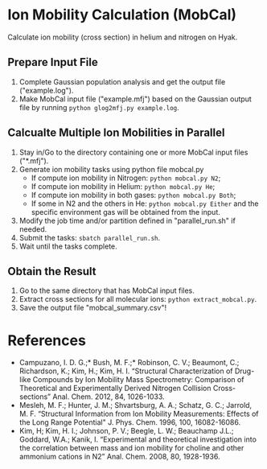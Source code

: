 # Ion Mobility Calculation (MobCal)
Calculate ion mobility (cross section) in helium and nitrogen on Hyak.
## Prepare Input File
1. Complete Gaussian population analysis and get the output file ("example.log").
2. Make MobCal input file ("example.mfj") based on the Gaussian output file by running `python glog2mfj.py example.log`.
## Calcualte Multiple Ion Mobilities in Parallel
1. Stay in/Go to the directory containing one or more MobCal input files ("\*.mfj"). 
2. Generate ion mobility tasks using python file mobcal.py
    - If compute ion mobility in Nitrogen: `python mobcal.py N2`;
    - If compute ion mobility in Helium: `python mobcal.py He`;
    - If compute ion mobility in both gases: `python mobcal.py Both`;
    - If some in N2 and the others in He: `python mobcal.py Either` and the specific environment gas will be obtained from the input.
3. Modify the job time and/or partition defined in "parallel_run.sh" if needed.
4. Submit the tasks: `sbatch parallel_run.sh`. 
5. Wait until the tasks complete.
## Obtain the Result
1. Go to the same directory that has MobCal input files.
2. Extract cross sections for all molecular ions: `python extract_mobcal.py`.
3. Save the output file "mobcal_summary.csv"!
# References
- Campuzano, I. D. G.;* Bush, M. F.;* Robinson, C. V.; Beaumont, C.; Richardson, K.; Kim, H.; Kim, H. I. “Structural Characterization of Drug-like Compounds by Ion Mobility Mass Spectrometry: Comparison of Theoretical and Experimentally Derived Nitrogen Collision Cross-sections” Anal. Chem. 2012, 84, 1026-1033.
- Mesleh, M. F.; Hunter, J. M.; Shvartsburg, A. A.; Schatz, G. C.; Jarrold, M. F. “Structural Information from Ion Mobility Measurements: Effects of the Long Range Potential" J. Phys. Chem. 1996, 100, 16082-16086.
- Kim, H; Kim, H. I.; Johnson, P. V.; Beegle, L. W.; Beauchamp J.L.; Goddard, W.A.; Kanik, I. “Experimental and theoretical investigation into the correlation between mass and ion mobility for choline and other ammonium cations in N2” Anal. Chem. 2008, 80, 1928-1936.
